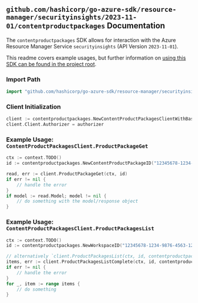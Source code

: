 
## `github.com/hashicorp/go-azure-sdk/resource-manager/securityinsights/2023-11-01/contentproductpackages` Documentation

The `contentproductpackages` SDK allows for interaction with the Azure Resource Manager Service `securityinsights` (API Version `2023-11-01`).

This readme covers example usages, but further information on [using this SDK can be found in the project root](https://github.com/hashicorp/go-azure-sdk/tree/main/docs).

### Import Path

```go
import "github.com/hashicorp/go-azure-sdk/resource-manager/securityinsights/2023-11-01/contentproductpackages"
```


### Client Initialization

```go
client := contentproductpackages.NewContentProductPackagesClientWithBaseURI("https://management.azure.com")
client.Client.Authorizer = authorizer
```


### Example Usage: `ContentProductPackagesClient.ProductPackageGet`

```go
ctx := context.TODO()
id := contentproductpackages.NewContentProductPackageID("12345678-1234-9876-4563-123456789012", "example-resource-group", "workspaceValue", "packageIdValue")

read, err := client.ProductPackageGet(ctx, id)
if err != nil {
	// handle the error
}
if model := read.Model; model != nil {
	// do something with the model/response object
}
```


### Example Usage: `ContentProductPackagesClient.ProductPackagesList`

```go
ctx := context.TODO()
id := contentproductpackages.NewWorkspaceID("12345678-1234-9876-4563-123456789012", "example-resource-group", "workspaceValue")

// alternatively `client.ProductPackagesList(ctx, id, contentproductpackages.DefaultProductPackagesListOperationOptions())` can be used to do batched pagination
items, err := client.ProductPackagesListComplete(ctx, id, contentproductpackages.DefaultProductPackagesListOperationOptions())
if err != nil {
	// handle the error
}
for _, item := range items {
	// do something
}
```
